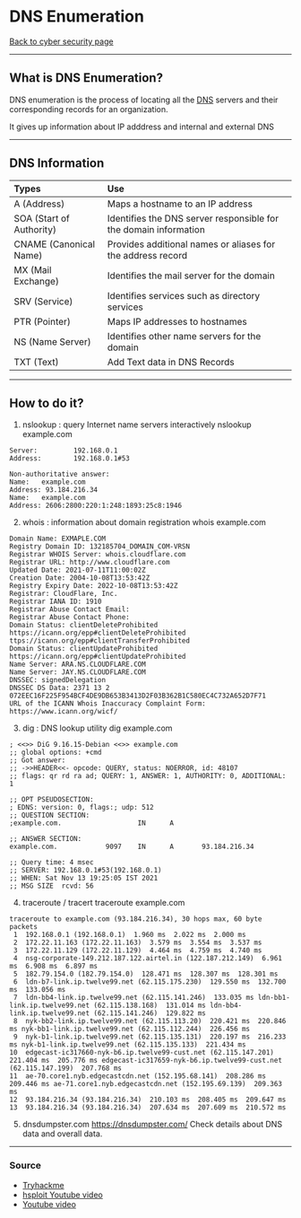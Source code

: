 # DNS Enumeration
[Back to cyber security page](../index.md)
- --
## What is DNS Enumeration?
DNS enumeration is the process of locating all the [DNS](../Networking/DNS.md) servers and their corresponding records for an organization.

It gives up information about IP adddress and internal and external DNS
- --
## DNS Information

|Types|Use|
|:--|:-|
|A (Address)| Maps a hostname to an IP address |
|SOA (Start of Authority)|Identifies the DNS server responsible for the domain information|
|CNAME (Canonical Name)| Provides additional names or aliases for the address record |
|MX (Mail Exchange)|Identifies the mail server for the domain|
|SRV (Service) |Identifies services such as directory services|
|PTR (Pointer) |Maps IP addresses to hostnames |
|NS (Name Server)|Identifies other name servers for the domain|
|TXT (Text) | Add Text data in DNS Records

- --
## How to do it?
1. nslookup : query Internet name servers interactively
nslookup example.com
```
Server:         192.168.0.1
Address:        192.168.0.1#53

Non-authoritative answer:
Name:   example.com
Address: 93.184.216.34
Name:   example.com
Address: 2606:2800:220:1:248:1893:25c8:1946
```

2. whois : information about domain registration
whois example.com
```
Domain Name: EXMAPLE.COM
Registry Domain ID: 132185704_DOMAIN_COM-VRSN
Registrar WHOIS Server: whois.cloudflare.com
Registrar URL: http://www.cloudflare.com
Updated Date: 2021-07-11T11:00:02Z
Creation Date: 2004-10-08T13:53:42Z
Registry Expiry Date: 2022-10-08T13:53:42Z
Registrar: CloudFlare, Inc.
Registrar IANA ID: 1910
Registrar Abuse Contact Email:
Registrar Abuse Contact Phone:
Domain Status: clientDeleteProhibited https://icann.org/epp#clientDeleteProhibited
ttps://icann.org/epp#clientTransferProhibited
Domain Status: clientUpdateProhibited https://icann.org/epp#clientUpdateProhibited
Name Server: ARA.NS.CLOUDFLARE.COM
Name Server: JAY.NS.CLOUDFLARE.COM
DNSSEC: signedDelegation
DNSSEC DS Data: 2371 13 2 072EEC16F225F954BCF4DE9DB653B3413D2F03B362B1C580EC4C732A652D7F71
URL of the ICANN Whois Inaccuracy Complaint Form: https://www.icann.org/wicf/
 ```
 
3. dig : DNS lookup utility
dig example.com    
```
; <<>> DiG 9.16.15-Debian <<>> example.com
;; global options: +cmd
;; Got answer:
;; ->>HEADER<<- opcode: QUERY, status: NOERROR, id: 48107
;; flags: qr rd ra ad; QUERY: 1, ANSWER: 1, AUTHORITY: 0, ADDITIONAL: 1

;; OPT PSEUDOSECTION:
; EDNS: version: 0, flags:; udp: 512
;; QUESTION SECTION:
;example.com.                   IN      A

;; ANSWER SECTION:
example.com.            9097    IN      A       93.184.216.34

;; Query time: 4 msec
;; SERVER: 192.168.0.1#53(192.168.0.1)
;; WHEN: Sat Nov 13 19:25:05 IST 2021
;; MSG SIZE  rcvd: 56

```

4.  traceroute / tracert
traceroute example.com
```
traceroute to example.com (93.184.216.34), 30 hops max, 60 byte packets
 1  192.168.0.1 (192.168.0.1)  1.960 ms  2.022 ms  2.000 ms
 2  172.22.11.163 (172.22.11.163)  3.579 ms  3.554 ms  3.537 ms
 3  172.22.11.129 (172.22.11.129)  4.464 ms  4.759 ms  4.740 ms
 4  nsg-corporate-149.212.187.122.airtel.in (122.187.212.149)  6.961 ms  6.908 ms  6.897 ms
 5  182.79.154.0 (182.79.154.0)  128.471 ms  128.307 ms  128.301 ms
 6  ldn-b7-link.ip.twelve99.net (62.115.175.230)  129.550 ms  132.700 ms  133.056 ms
 7  ldn-bb4-link.ip.twelve99.net (62.115.141.246)  133.035 ms ldn-bb1-link.ip.twelve99.net (62.115.138.168)  131.014 ms ldn-bb4-link.ip.twelve99.net (62.115.141.246)  129.822 ms
 8  nyk-bb2-link.ip.twelve99.net (62.115.113.20)  220.421 ms  220.846 ms nyk-bb1-link.ip.twelve99.net (62.115.112.244)  226.456 ms
 9  nyk-b1-link.ip.twelve99.net (62.115.135.131)  220.197 ms  216.233 ms nyk-b1-link.ip.twelve99.net (62.115.135.133)  221.434 ms
10  edgecast-ic317660-nyk-b6.ip.twelve99-cust.net (62.115.147.201)  221.404 ms  205.776 ms edgecast-ic317659-nyk-b6.ip.twelve99-cust.net (62.115.147.199)  207.768 ms
11  ae-70.core1.nyb.edgecastcdn.net (152.195.68.141)  208.286 ms  209.446 ms ae-71.core1.nyb.edgecastcdn.net (152.195.69.139)  209.363 ms
12  93.184.216.34 (93.184.216.34)  210.103 ms  208.405 ms  209.647 ms
13  93.184.216.34 (93.184.216.34)  207.634 ms  207.609 ms  210.572 ms
```

5. dnsdumpster.com
https://dnsdumpster.com/
Check details about DNS data and overall data.
- --
### Source
- [Tryhackme](https://tryhackme.com/room/passiverecon)
- [hsploit Youtube video](https://youtu.be/rQ-dc5kwRtU)
- [Youtube video]()